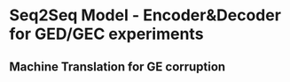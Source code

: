 
Seq2Seq Model - Encoder&Decoder for GED/GEC experiments
=====================================================

Machine Translation for GE corruption
-------------------------------------- 
	




